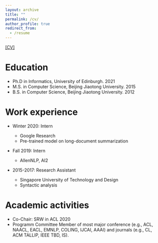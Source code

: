 ```yaml
---
layout: archive
title: ""
permalink: /cv/
author_profile: true
redirect_from:
  - /resume
---
```


<a href="/CV.pdf"> [CV] </a>

Education
======
* Ph.D in Informatics, University of Edinburgh. 2021
* M.S. in Computer Science, Beijing Jiaotong University. 2015
* B.S. in Computer Science, Beijing Jiaotong University. 2012

Work experience
======

* Winter 2020: Intern
  * Google Research
  * Pre-trained model on long-document summarization

* Fall 2019: Intern
  * AllenNLP, AI2

* 2015-2017: Research Assistant
  * Singapore University of Technology and Design
  * Syntactic analysis

Academic activities
======

* Co-Chair: SRW in ACL 2020
* Programm Committee Member of most major conference (e.g., ACL, NAACL, EACL, EMNLP, COLING, IJCAI, AAAI) and journals (e.g., CL, ACM TALLIP, IEEE TBD, IS).
